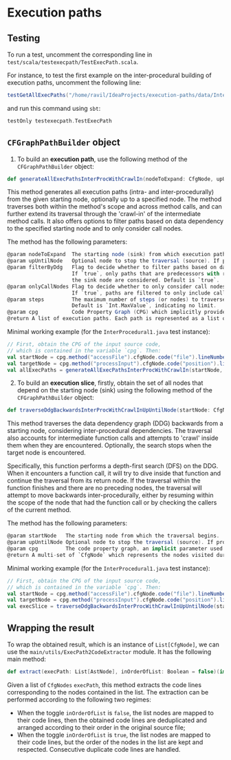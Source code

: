 # Execution paths

## Testing

To run a test, uncomment the corresponding line in `test/scala/testexecpath/TestExecPath.scala`.

For instance, to test the first example on the inter-procedural building of execution paths, uncomment the following line:

```scala
testGetAllExecPaths("/home/ravil/IdeaProjects/execution-paths/data/InterProcedural1.java", "accessFile", "file", 55)
```

and run this command using `sbt`:

```scala
testOnly testexecpath.TestExecPath
```

## `CFGraphPathBuilder` object

1. To build an **execution path**, use the following method of the `CFGraphPathBuilder` object:

```scala
def generateAllExecPathsInterProcWithCrawlIn(nodeToExpand: CfgNode, upUntilNode: Option[CfgNode] = None, filterByDdg: Boolean = true, onlyCallNodes: Boolean = true, steps: Int = Int.MaxValue)(implicit cpg: Cpg): List[List[CfgNode]]
```

This method generates all execution paths (intra- and inter-procedurally) from the given starting node, optionally up to a specified node. The method traverses both within the method's scope and across method calls, and can further extend its traversal through the 'crawl-in' of the intermediate method calls. It also offers options to filter paths based on data dependency to the specified starting node and to only consider call nodes.

The method has the following parameters:

```scala
@param nodeToExpand  The starting node (sink) from which execution paths should be generated.
@param upUntilNode   Optional node to stop the traversal (source). If provided, paths are generated up to this node.
@param filterByDdg   Flag to decide whether to filter paths based on data dependency graph (DDG).
                     If `true`, only paths that are predecessors with respect to data dependency to
                     the sink node are considered. Default is `true`.
@param onlyCallNodes Flag to decide whether to only consider call nodes in the paths.
                     If `true`, paths are filtered to only include call nodes. Default is `true`.
@param steps         The maximum number of steps (or nodes) to traverse in the generated paths.
                     Default is `Int.MaxValue`, indicating no limit.
@param cpg           Code Property Graph (CPG) which implicitly provides necessary context for graph operations.
@return A list of execution paths. Each path is represented as a list of `CfgNode` elements.
```

Minimal working example (for the `InterProcedural1.java` test instance):

```scala
// First, obtain the CPG of the input source code, 
// which is contained in the variable `cpg`. Then:
val startNode = cpg.method("accessFile").cfgNode.code("file").lineNumber(55).head
val targetNode = cpg.method("processInput").cfgNode.code("position").lineNumber(17).head
val allExecPaths = generateAllExecPathsInterProcWithCrawlIn(startNode, targetNode, filterByDdg = true, onlyCallNodes = false)(cpg)
```

2. To build an **execution slice**, firstly, obtain the set of all nodes that depend on the starting node (sink) using the following method of the `CFGraphPathBuilder` object:

```scala
def traverseDdgBackwardsInterProcWithCrawlInUpUntilNode(startNode: CfgNode, upUntilNode: Option[CfgNode] = None)(implicit cpg: Cpg): MultiSet[CfgNode]
```

This method traverses the data dependency graph (DDG) backwards from a starting node, considering inter-procedural dependencies. The traversal also accounts for intermediate function calls and attempts to 'crawl' inside them when they are encountered. Optionally, the search stops when the target node is encountered.

Specifically, this function performs a depth-first search (DFS) on the DDG. When it encounters a function call, it will try to dive inside that function and continue the traversal from its return node. If the traversal within the function finishes and there are no preceding nodes, the traversal will attempt to move backwards inter-procedurally, either by resuming within the scope of the node that had the function call or by checking the callers of the current method.

The method has the following parameters:

```scala
@param startNode   The starting node from which the traversal begins.
@param upUntilNode Optional node to stop the traversal (source). If provided, result is generated up to this node.
@param cpg         The code property graph, an implicit parameter used for the traversal.
@return A multi-set of `CfgNode` which represents the nodes visited during the traversal.
```

Minimal working example (for the `InterProcedural1.java` test instance):

```scala
// First, obtain the CPG of the input source code, 
// which is contained in the variable `cpg`. Then:
val startNode = cpg.method("accessFile").cfgNode.code("file").lineNumber(55).head
val targetNode = cpg.method("processInput").cfgNode.code("position").lineNumber(17).head
val execSlice = traverseDdgBackwardsInterProcWithCrawlInUpUntilNode(startNode, targetNode)(cpg)
```

## Wrapping the result

To wrap the obtained result, which is an instance of `List[CfgNode]`, we can use the `main/utils/ExecPath2CodeExtractor` module. It has the following main method:

```scala
def extract(execPath: List[AstNode], inOrderOfList: Boolean = false)(implicit cpg: Cpg): List[String]
```

Given a list of `CfgNodes` `execPath`, this method extracts the code lines corresponding to the nodes contained in the list. The extraction can be performed according to the following two regimes:

- When the toggle `inOrderOfList` is `false`, the list nodes are mapped to their code lines, then the obtained code lines are deduplicated and arranged according to their order in the original source file;
- When the toggle `inOrderOfList` is `true`, the list nodes are mapped to their code lines, but the order of the nodes in the list are kept and respected. Consecutive duplicate code lines are handled.